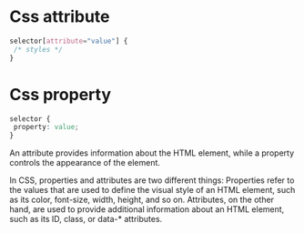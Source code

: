 

# Css attribute
```css
selector[attribute="value"] {
 /* styles */
}
```

# Css property
```css
selector {
 property: value;
}
```

An attribute provides information about the HTML element, while a
property controls the appearance of the element. 

In CSS, properties and
attributes are two different things: Properties refer to the values that are
used to define the visual style of an HTML element, such as its color,
font-size, width, height, and so on. Attributes, on the other hand, are used to
provide additional information about an HTML element, such as its ID, class, or
data-* attributes.


